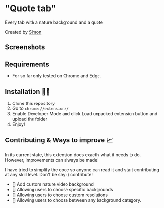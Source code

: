 # "Quote tab"
Every tab with a nature background and a quote

Created by [Simon](https://github.com/StopmotionSimonYT)

## Screenshots


## Requirements

- For so far only tested on Chrome and Edge.

## Installation 👩‍💻

1. Clone this repository
2. Go to `chrome://extensions/`
3. Enable Developer Mode and click Load unpacked extension button and upload the folder
4. Enjoy!

## Contributing & Ways to improve 📈

In its current state, this extension does exactly what it needs to do. However, improvements can always be made!

I have tried to simplify the code so anyone can read it and start contributing at any skill level. Don't be shy :) contribute!

- [] Add custom nature video background
- [] Allowing users to choose specific backgrounds
- [] Allowing users to choose custom resolutions
- [] Allowing users to choose between any background category.
